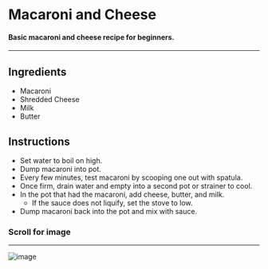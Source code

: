 # Macaroni and Cheese
#### Basic macaroni and cheese recipe for beginners.

***

## Ingredients
- Macaroni
- Shredded Cheese
- Milk
- Butter

## Instructions
- Set water to boil on high.
- Dump macaroni into pot.
- Every few minutes, test macaroni by scooping one out with spatula.
- Once firm, drain water and empty into a second pot or strainer to cool.
- In the pot that had the macaroni, add cheese, butter, and milk.
	- If the sauce does not liquify, set the stove to low.
- Dump macaroni back into the pot and mix with sauce.
### Scroll for image
***
![image](cca21.github.io/image/mac.jpg)
